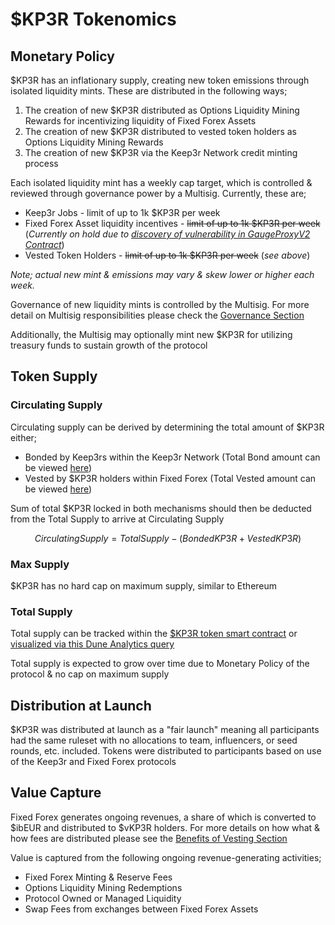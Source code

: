 # $KP3R Tokenomics

## Monetary Policy

$KP3R has an inflationary supply, creating new token emissions through isolated liquidity mints. These are distributed in the following ways;

1. The creation of new $KP3R distributed as Options Liquidity Mining Rewards for incentivizing liquidity of Fixed Forex Assets
2. The creation of new $KP3R distributed to vested token holders as Options Liquidity Mining Rewards
3. &#x20;The creation of new $KP3R via the Keep3r Network credit minting process

Each isolated liquidity mint has a weekly cap target, which is controlled & reviewed through governance power by a Multisig. Currently, these are;

* Keep3r Jobs - limit of up to 1k $KP3R per week
* Fixed Forex Asset liquidity incentives - ~~limit of up to 1k $KP3R per week~~ (_Currently on hold due to_ [_discovery of vulnerability in GaugeProxyV2 Contract_](https://twitter.com/thekeep3r/status/1575459785214169088?s=20\&t=bcNOc5SYI5wD0rKQ-usuYQ))
* Vested Token Holders - ~~limit of up to 1k $KP3R per week~~ (_see above_)

_Note; actual new mint & emissions may vary & skew lower or higher each week._

Governance of new liquidity mints is controlled by the Multisig. For more detail on Multisig responsibilities please check the [Governance Section](broken-reference)

Additionally, the Multisig may optionally mint new $KP3R for utilizing treasury funds to sustain growth of the protocol

## Token Supply

### Circulating Supply

Circulating supply can be derived by determining the total amount of $KP3R either;

* Bonded by Keep3rs within the Keep3r Network (Total Bond amount can be viewed [here](https://keep3r.network/stats))
* Vested by $KP3R holders within Fixed Forex (Total Vested amount can be viewed [here](https://dune.com/ChainsightAnalytics/Fixed-Forex))

Sum of total $KP3R locked in both mechanisms should then be deducted from the Total Supply to arrive at Circulating Supply

$$
Circulating Supply = Total Supply - (BondedKP3R +VestedKP3R)
$$

### Max Supply

$KP3R has no hard cap on maximum supply, similar to Ethereum

### Total Supply

Total supply can be tracked within the [$KP3R token smart contract](https://etherscan.io/token/0x1ceb5cb57c4d4e2b2433641b95dd330a33185a44) or [visualized via this Dune Analytics query](https://dune.com/embeds/1265393/2168062/2b0801ff-d0c8-447d-bcc5-c941b43f9e91)

Total supply is expected to grow over time due to Monetary Policy of the protocol & no cap on maximum supply

## Distribution at Launch

$KP3R was distributed at launch as a "fair launch" meaning all participants had the same ruleset with no allocations to team, influencers, or seed rounds, etc. included. Tokens were distributed to participants based on use of the Keep3r and Fixed Forex protocols

## Value Capture

Fixed Forex generates ongoing revenues, a share of which is converted to $ibEUR and distributed to $vKP3R holders. For more details on how what & how fees are distributed please see the [Benefits of Vesting Section](../vesting/benefits-of-vesting.md)

Value is captured from the following ongoing revenue-generating activities;

* Fixed Forex Minting & Reserve Fees
* Options Liquidity Mining Redemptions
* Protocol Owned or Managed Liquidity
* Swap Fees from exchanges between Fixed Forex Assets
